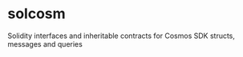 # solcosm
Solidity interfaces and inheritable contracts for Cosmos SDK structs, messages and queries
